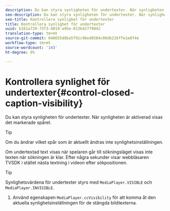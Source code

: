 ```yaml
---
description: Du kan styra synligheten för undertexter. När synligheten är aktiverad visas det markerade spåret.
seo-description: Du kan styra synligheten för undertexter. När synligheten är aktiverad visas det markerade spåret.
seo-title: Kontrollera synlighet för undertexter
title: Kontrollera synlighet för undertexter
uuid: b161a729-73f3-4019-a95e-013b42779842
translation-type: tm+mt
source-git-commit: 040655d8ba5f91c98ed0584c08db226ffe1e0f4e
workflow-type: tm+mt
source-wordcount: '143'
ht-degree: 0%

---
```



# Kontrollera synlighet för undertexter{#control-closed-caption-visibility}

Du kan styra synligheten för undertexter. När synligheten är aktiverad visas det markerade spåret.

>[!TIP]
>
>Om du ändrar vilket spår som är aktuellt ändras inte synlighetsinställningen.

Om undertextad text visas när spelaren går till sökningsläget visas inte texten när sökningen är klar. Efter några sekunder visar webbläsaren TVSDK i stället nästa textning i videon efter sökpositionen.

>[!TIP]
>
>Synlighetsvärdena för undertexter styrs med `MediaPlayer.VISIBLE` och `MediaPlayer.INVISIBLE`.

1. Använd egenskapen `MediaPlayer.ccVisibility` för att komma åt den aktuella synlighetsinställningen för de stängda bildtexterna.

